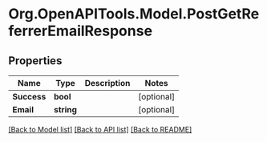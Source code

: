 # Org.OpenAPITools.Model.PostGetReferrerEmailResponse
## Properties

Name | Type | Description | Notes
------------ | ------------- | ------------- | -------------
**Success** | **bool** |  | [optional] 
**Email** | **string** |  | [optional] 

[[Back to Model list]](../README.md#documentation-for-models) [[Back to API list]](../README.md#documentation-for-api-endpoints) [[Back to README]](../README.md)

